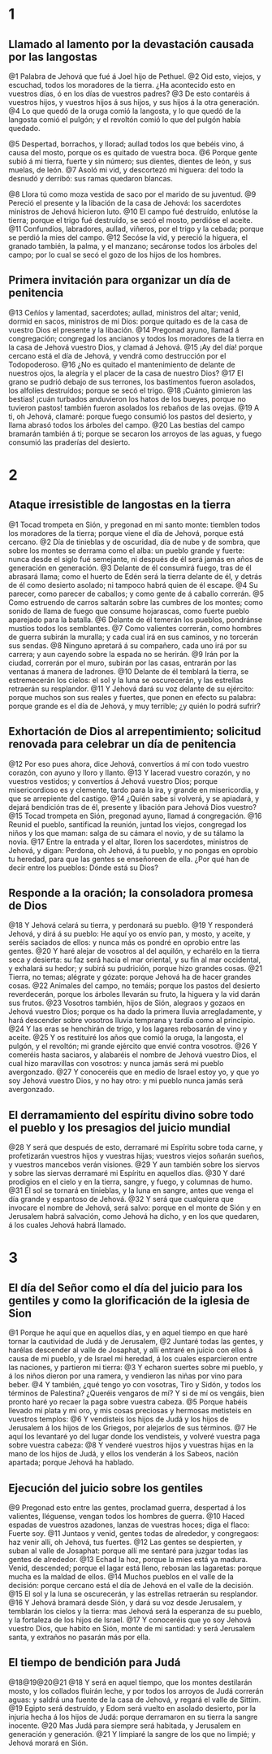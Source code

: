 # 1 
## Llamado al lamento por la devastación causada por las langostas
@1 Palabra de Jehová que fué á Joel hijo de Pethuel. @2 Oid esto, viejos, y escuchad, todos los moradores de la tierra. ¿Ha acontecido esto en vuestros días, ó en los días de vuestros padres? @3 De esto contaréis á vuestros hijos, y vuestros hijos á sus hijos, y sus hijos á la otra generación. @4 Lo que quedó de la oruga comió la langosta, y lo que quedó de la langosta comió el pulgón; y el revoltón comió lo que del pulgón había quedado.

@5 Despertad, borrachos, y llorad; aullad todos los que bebéis vino, á causa del mosto, porque os es quitado de vuestra boca. @6 Porque gente subió á mi tierra, fuerte y sin número; sus dientes, dientes de león, y sus muelas, de león. @7 Asoló mi vid, y descortezó mi higuera: del todo la desnudó y derribó: sus ramas quedaron blancas.

@8 Llora tú como moza vestida de saco por el marido de su juventud. @9 Pereció el presente y la libación de la casa de Jehová: los sacerdotes ministros de Jehová hicieron luto. @10 El campo fué destruído, enlutóse la tierra; porque el trigo fué destruído, se secó el mosto, perdióse el aceite. @11 Confundíos, labradores, aullad, viñeros, por el trigo y la cebada; porque se perdió la mies del campo. @12 Secóse la vid, y pereció la higuera, el granado también, la palma, y el manzano; secáronse todos los árboles del campo; por lo cual se secó el gozo de los hijos de los hombres.

## Primera invitación para organizar un día de penitencia
@13 Ceñíos y lamentad, sacerdotes; aullad, ministros del altar; venid, dormid en sacos, ministros de mi Dios: porque quitado es de la casa de vuestro Dios el presente y la libación. @14 Pregonad ayuno, llamad á congregación; congregad los ancianos y todos los moradores de la tierra en la casa de Jehová vuestro Dios, y clamad á Jehová. @15 ¡Ay del día! porque cercano está el día de Jehová, y vendrá como destrucción por el Todopoderoso. @16 ¿No es quitado el mantenimiento de delante de nuestros ojos, la alegría y el placer de la casa de nuestro Dios? @17 El grano se pudrió debajo de sus terrones, los bastimentos fueron asolados, los alfolíes destruídos; porque se secó el trigo. @18 ¡Cuánto gimieron las bestias! ¡cuán turbados anduvieron los hatos de los bueyes, porque no tuvieron pastos! también fueron asolados los rebaños de las ovejas. @19 A ti, oh Jehová, clamaré: porque fuego consumió los pastos del desierto, y llama abrasó todos los árboles del campo. @20 Las bestias del campo bramarán también á ti; porque se secaron los arroyos de las aguas, y fuego consumió las praderías del desierto. 

# 2 
## Ataque irresistible de langostas en la tierra
@1 Tocad trompeta en Sión, y pregonad en mi santo monte: tiemblen todos los moradores de la tierra; porque viene el día de Jehová, porque está cercano. @2 Día de tinieblas y de oscuridad, día de nube y de sombra, que sobre los montes se derrama como el alba: un pueblo grande y fuerte: nunca desde el siglo fué semejante, ni después de él será jamás en años de generación en generación. @3 Delante de él consumirá fuego, tras de él abrasará llama; como el huerto de Edén será la tierra delante de él, y detrás de él como desierto asolado; ni tampoco habrá quien de él escape. @4 Su parecer, como parecer de caballos; y como gente de á caballo correrán. @5 Como estruendo de carros saltarán sobre las cumbres de los montes; como sonido de llama de fuego que consume hojarascas, como fuerte pueblo aparejado para la batalla. @6 Delante de él temerán los pueblos, pondránse mustios todos los semblantes. @7 Como valientes correrán, como hombres de guerra subirán la muralla; y cada cual irá en sus caminos, y no torcerán sus sendas. @8 Ninguno apretará á su compañero, cada uno irá por su carrera; y aun cayendo sobre la espada no se herirán. @9 Irán por la ciudad, correrán por el muro, subirán por las casas, entrarán por las ventanas á manera de ladrones. @10 Delante de él temblará la tierra, se estremecerán los cielos: el sol y la luna se oscurecerán, y las estrellas retraerán su resplandor. @11 Y Jehová dará su voz delante de su ejército: porque muchos son sus reales y fuertes, que ponen en efecto su palabra: porque grande es el día de Jehová, y muy terrible; ¿y quién lo podrá sufrir?

## Exhortación de Dios al arrepentimiento; solicitud renovada para celebrar un día de penitencia
@12 Por eso pues ahora, dice Jehová, convertíos á mí con todo vuestro corazón, con ayuno y lloro y llanto. @13 Y lacerad vuestro corazón, y no vuestros vestidos; y convertíos á Jehová vuestro Dios; porque misericordioso es y clemente, tardo para la ira, y grande en misericordia, y que se arrepiente del castigo. @14 ¿Quién sabe si volverá, y se apiadará, y dejará bendición tras de él, presente y libación para Jehová Dios vuestro? @15 Tocad trompeta en Sión, pregonad ayuno, llamad á congregación. @16 Reunid el pueblo, santificad la reunión, juntad los viejos, congregad los niños y los que maman: salga de su cámara el novio, y de su tálamo la novia. @17 Entre la entrada y el altar, lloren los sacerdotes, ministros de Jehová, y digan: Perdona, oh Jehová, á tu pueblo, y no pongas en oprobio tu heredad, para que las gentes se enseñoreen de ella. ¿Por qué han de decir entre los pueblos: Dónde está su Dios?

## Responde a la oración; la consoladora promesa de Dios
@18 Y Jehová celará su tierra, y perdonará su pueblo. @19 Y responderá Jehová, y dirá á su pueblo: He aquí yo os envío pan, y mosto, y aceite, y seréis saciados de ellos: y nunca más os pondré en oprobio entre las gentes. @20 Y haré alejar de vosotros al del aquilón, y echarélo en la tierra seca y desierta: su faz será hacia el mar oriental, y su fin al mar occidental, y exhalará su hedor; y subirá su pudrición, porque hizo grandes cosas. @21 Tierra, no temas; alégrate y gózate: porque Jehová ha de hacer grandes cosas. @22 Animales del campo, no temáis; porque los pastos del desierto reverdecerán, porque los árboles llevarán su fruto, la higuera y la vid darán sus frutos. @23 Vosotros también, hijos de Sión, alegraos y gozaos en Jehová vuestro Dios; porque os ha dado la primera lluvia arregladamente, y hará descender sobre vosotros lluvia temprana y tardía como al principio. @24 Y las eras se henchirán de trigo, y los lagares rebosarán de vino y aceite. @25 Y os restituiré los años que comió la oruga, la langosta, el pulgón, y el revoltón; mi grande ejército que envié contra vosotros. @26 Y comeréis hasta saciaros, y alabaréis el nombre de Jehová vuestro Dios, el cual hizo maravillas con vosotros: y nunca jamás será mi pueblo avergonzado. @27 Y conoceréis que en medio de Israel estoy yo, y que yo soy Jehová vuestro Dios, y no hay otro: y mi pueblo nunca jamás será avergonzado.

## El derramamiento del espíritu divino sobre todo el pueblo y los presagios del juicio mundial
@28 Y será que después de esto, derramaré mi Espíritu sobre toda carne, y profetizarán vuestros hijos y vuestras hijas; vuestros viejos soñarán sueños, y vuestros mancebos verán visiones. @29 Y aun también sobre los siervos y sobre las siervas derramaré mi Espíritu en aquellos días. @30 Y daré prodigios en el cielo y en la tierra, sangre, y fuego, y columnas de humo. @31 El sol se tornará en tinieblas, y la luna en sangre, antes que venga el día grande y espantoso de Jehová. @32 Y será que cualquiera que invocare el nombre de Jehová, será salvo: porque en el monte de Sión y en Jerusalem habrá salvación, como Jehová ha dicho, y en los que quedaren, á los cuales Jehová habrá llamado. 

# 3 
## El día del Señor como el día del juicio para los gentiles y como la glorificación de la iglesia de Sion
@1 Porque he aquí que en aquellos días, y en aquel tiempo en que haré tornar la cautividad de Judá y de Jerusalem, @2 Juntaré todas las gentes, y harélas descender al valle de Josaphat, y allí entraré en juicio con ellos á causa de mi pueblo, y de Israel mi heredad, á los cuales esparcieron entre las naciones, y partieron mi tierra: @3 Y echaron suertes sobre mi pueblo, y á los niños dieron por una ramera, y vendieron las niñas por vino para beber. @4 Y también, ¿qué tengo yo con vosotras, Tiro y Sidón, y todos los términos de Palestina? ¿Queréis vengaros de mí? Y si de mí os vengáis, bien pronto haré yo recaer la paga sobre vuestra cabeza. @5 Porque habéis llevado mi plata y mi oro, y mis cosas preciosas y hermosas metisteis en vuestros templos: @6 Y vendisteis los hijos de Judá y los hijos de Jerusalem á los hijos de los Griegos, por alejarlos de sus términos. @7 He aquí los levantaré yo del lugar donde los vendisteis, y volveré vuestra paga sobre vuestra cabeza: @8 Y venderé vuestros hijos y vuestras hijas en la mano de los hijos de Judá, y ellos los venderán á los Sabeos, nación apartada; porque Jehová ha hablado.

## Ejecución del juicio sobre los gentiles
@9 Pregonad esto entre las gentes, proclamad guerra, despertad á los valientes, lléguense, vengan todos los hombres de guerra. @10 Haced espadas de vuestros azadones, lanzas de vuestras hoces; diga el flaco: Fuerte soy. @11 Juntaos y venid, gentes todas de alrededor, y congregaos: haz venir allí, oh Jehová, tus fuertes. @12 Las gentes se despierten, y suban al valle de Josaphat: porque allí me sentaré para juzgar todas las gentes de alrededor. @13 Echad la hoz, porque la mies está ya madura. Venid, descended; porque el lagar está lleno, rebosan las lagaretas: porque mucha es la maldad de ellos. @14 Muchos pueblos en el valle de la decisión: porque cercano está el día de Jehová en el valle de la decisión. @15 El sol y la luna se oscurecerán, y las estrellas retraerán su resplandor. @16 Y Jehová bramará desde Sión, y dará su voz desde Jerusalem, y temblarán los cielos y la tierra: mas Jehová será la esperanza de su pueblo, y la fortaleza de los hijos de Israel. @17 Y conoceréis que yo soy Jehová vuestro Dios, que habito en Sión, monte de mi santidad: y será Jerusalem santa, y extraños no pasarán más por ella.

## El tiempo de bendición para Judá
@18@19@20@21
@18 Y será en aquel tiempo, que los montes destilarán mosto, y los collados fluirán leche, y por todos los arroyos de Judá correrán aguas: y saldrá una fuente de la casa de Jehová, y regará el valle de Sittim. @19 Egipto será destruído, y Edom será vuelto en asolado desierto, por la injuria hecha á los hijos de Judá: porque derramaron en su tierra la sangre inocente. @20 Mas Judá para siempre será habitada, y Jerusalem en generación y generación. @21 Y limpiaré la sangre de los que no limpié; y Jehová morará en Sión. 